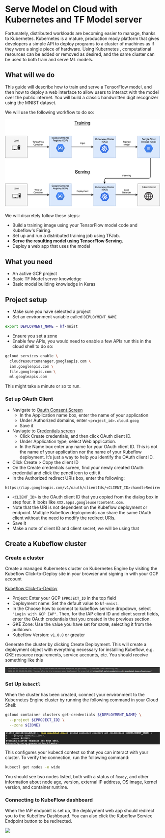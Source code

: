 # Serve Model on Cloud with Kubernetes and TF Model server

Fortunately, distributed workloads are becoming easier to manage, thanks to Kubernetes. Kubernetes is a mature, production ready platform 
that gives developers a simple API to deploy programs to a cluster of machines as if they were a single piece of hardware. Using Kubernetes
, computational resources can be added or removed as desired, and the same cluster can be used to both train and serve ML models.

## What will we do

This guide will describe how to train and serve a TensorFlow model, and then how to deploy a web interface to allow users to interact 
with the model over the public internet. You will build a classic handwritten digit recognizer using the MNIST dataset.

We will use the following workflow to do so:

![](images/kubeflow_workflow.png)

We will discretely follow these steps:

- Build a training image using your TensorFlow model code and Kubeflow's Fairing.
- Set up and run a distributed training job using TFJob.
- **Serve the resulting model using TensorFlow Serving.**
- Deploy a web app that uses the model

## What you need

- An active GCP project
- Basic TF Model server knowledge
- Basic model building knowledge in Keras

## Project setup

- Make sure you have selected a project
- Set an environment variable called `DEPLOYMENT_NAME`

```bash
export DEPLOYMENT_NAME = kf-mnist
```

- Ensure you set a zone
- Enable few APIs, you would need to enable a few APIs run this in the cloud shell to do so:

```bash
gcloud services enable \
  cloudresourcemanager.googleapis.com \
  iam.googleapis.com \
  file.googleapis.com \
  ml.googleapis.com
```

This might take a minute or so to run.

### Set up OAuth Client

* Navigate to [Oauth Consent Screen](https://console.cloud.google.com/apis/credentials/consent)
  * In the Application name box, enter the name of your application
  * Under Authorized domains, enter `<project_id>.cloud.goog`
  * Save it
* Naviagte to [Credentials screen](https://console.cloud.google.com/apis/credentials)
  * Click Create credentials, and then click OAuth client ID.
  * Under Application type, select Web application.
  * In the Name box enter any name for your OAuth client ID. This is not the name of your application nor the name of your Kubeflow deployment. It’s just a way to help you identify the OAuth client ID.
* Click Create > Copy the client ID
* On the Create credentials screen, find your newly created OAuth credential and click the pencil icon to edit it
* In the Authorized redirect URIs box, enter the following:

```
https://iap.googleapis.com/v1/oauth/clientIds/<CLIENT_ID>:handleRedirect
```

  * `<CLIENT_ID>` is the OAuth client ID that you copied from the dialog box in step four. It looks like `XXX.apps.googleusercontent.com`.
  * Note that the URI is not dependent on the Kubeflow deployment or endpoint. Multiple Kubeflow deployments can share the same OAuth client without the need to modify the redirect URIs.
* Save it
* Make a note of client ID and client secret, we will be using that

## Create a Kubeflow cluster

### Create a cluster

Create a managed Kubernetes cluster on Kubernetes Engine by visiting the Kubeflow Click-to-Deploy site in your browser and signing in 
with your GCP account

[Kubeflow Click-to-Deploy](https://deploy.kubeflow.cloud/)

* Project: Enter your GCP `$PROJECT_ID` in the top field
* Deployment name: Set the default value to `kf-mnist`.
* In the Choose how to connect to kubeflow service dropdown, select `"Login with GCP IAP"`. Then, for the IAP client ID and client secret fields, enter the OAuth credentials that you created in the previous section.
* GKE Zone: Use the value you have set for `$ZONE`, selecting it from the pulldown.
* Kubeflow Version: `v1.0.0` or greater

Generate the cluster by clicking Create Deployment. This will create a deployment object with everything necessary for installing Kubeflow, e.g. GKE resource requirements, service accounts, etc. You should receive something like this

![](images/kubeflow_cluster_success.PNG)

### Set Up `kubectl`

When the cluster has been created, connect your environment to the Kubernetes Engine cluster by running the following command in your Cloud Shell:

```bash
gcloud container clusters get-credentials ${DEPLOYMENT_NAME} \
  --project ${PROJECT_ID} \
  --zone ${ZONE}
```

![](images/kubectl_get_credentials.PNG)

This configures your kubectl context so that you can interact with your cluster. To verify the connection, run the following command:
```bash
kubectl get nodes -o wide
```

You should see two nodes listed, both with a status of `Ready`, and other information about node age, version, external IP address, OS image, kernel version, and container runtime.

### Connecting to KubeFlow dashboard

When the IAP endpoint is set up, the deployment web app should redirect you to the Kubeflow Dashboard. You can also click the Kubeflow Service Endpoint button to be redirected.

![](images/kubeflow_dasboard.PNG)
